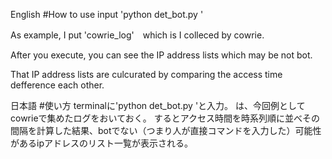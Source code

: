 English
#How to use
input 'python det_bot.py <log file>'

As example, I put 'cowrie_log'　which is I colleced by cowrie.

After you execute, you can see the IP address lists which may be not bot.

That IP address lists are culcurated by comparing the access time defference each other.


日本語
#使い方
terminalに'python det_bot.py <log file>'と入力。
<log file>は、今回例としてcowrieで集めたログをおいておく。
するとアクセス時間を時系列順に並べその間隔を計算した結果、botでない（つまり人が直接コマンドを入力した）可能性があるipアドレスのリスト一覧が表示される。
